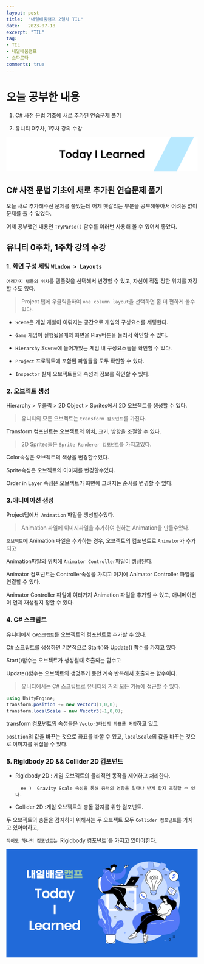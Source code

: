 ```yaml
---
layout: post
title:  "내일배움캠프 2일차 TIL"
date:   2023-07-18
excerpt: "TIL"
tag:
- TIL
- 내일배움캠프
- 스파르타
comments: true
---
```


# 오늘 공부한 내용

1. C# 사전 문법 기초에 새로 추가된 연습문제 풀기

2. 유니티 0주차, 1주차 강의 수강

![nbcbanner](/assets/img/TILbanner.png)

## C# 사전 문법 기초에 새로 추가된 연습문제 풀기

오늘 새로 추가해주신 문제를 풀었는데 어제 헷갈리는 부분을 공부해놓아서
어려움 없이 문제를 풀 수 있었다. 

어제 공부했던 내용인 `TryParse()` 함수를 여러번 사용해 볼 수 있어서 좋았다.

## 유니티 0주차, 1주차 강의 수강


### 1. 화면 구성 세팅 `Window > Layouts`

`여러가지 탭들의 위치`를 템플릿을 선택해서 변경할 수 있고, 자신이 직접 정한 위치를 저장할 수도 있다.

> Project 탭에 우클릭을하여 `one column layout`을 선택하면 좀 더 편하게 볼수있다.

- `Scene`은 게임 개발이 이뤄지는 공간으로 게임의 구성요소를 세팅한다.

- `Game` 게임이 실행됬을때의 화면을 Play버튼을 눌러서 확인할 수 있다.

- `Hierarchy` Scene에 들어가있는 게임 내 구성요소들을 확인할 수 있다.

- `Project`  프로젝트에 포함된 파일들을 모두 확인할 수 있다.

- `Inspector` 실제 오브젝트들의 속성과 정보를 확인할 수 있다.


### 2. 오브젝트 생성
Hierarchy > 우클릭 > 2D Object > Sprites에서 2D 오브젝트를 생성할 수 있다.

> 유니티의 모든 오브젝트는 `transform 컴포넌트`를 가진다.
> 
Transform 컴포넌트는 오브젝트의 위치, 크기, 방향을 조절할 수 있다.

> 2D Sprites들은 `Sprite Renderer 컴포넌트`를 가지고있다.
> 
Color속성은 오브젝트의 색상을 변경할수있다.

Sprite속성은 오브젝트의 이미지를 변경할수있다.

Order in Layer 속성은 오브젝트가 화면에 그려지는 순서를 변경할 수 있다.

### 3.애니메이션 생성

Project탭에서` Animation` 파일을 생성할수있다.

> Animation 파일에 이미지파일을 추가하여 원하는 Animation을 만들수있다.

`오브젝트`에 Animation 파일을 추가하는 경우, 오브젝트의 컴포넌트로 `Animator`가 추가되고

Animation파일의 위치에 `Animator Controller`파일이 생성된다.

Animator 컴포넌트는 Controller속성을 가지고 여기에 Animator Controller 파일을 연결할 수 있다.

Animator Controller 파일에 여러가지 Animation 파일을 추가할 수 있고, 애니메이션이 언제 재생될지 정할 수 있다.

### 4. C# 스크립트

유니티에서 `C#스크립트`를 오브젝트의 컴포넌트로 추가할 수 있다.

C# 스크립트를 생성하면 기본적으로 Start()와 Update() 함수를 가지고 있다

Start()함수는 오브젝트가 생성될때 호출되는 함수고

Update()함수는 오브젝트의 생명주기 동안 계속 반복해서 호출되는 함수이다.

> 유니티에서는 C# 스크립트로 유니티의 거의 모든 기능에 접근할 수 있다.

```c#
using UnityEngine;
transform.position += new Vector3(1,0,0); 
transform.localScale = new Vecotr3(-1,0,0);
```

transform 컴포넌트의 속성들은 `Vector3타입의 좌표를 저장`하고 있고

`position`의 값을 바꾸는 것으로 좌표를 바꿀 수 있고, `localScale`의 값을 바꾸는 것으로 이미지를 뒤집을 수  있다.


### 5. Rigidbody 2D && Collider 2D 컴포넌트

- Rigidbody 2D : 게임 오브젝트의 물리적인 동작을 제어하고 처리한다. 

        ex )  Gravity Scale 속성을 통해 중력의 영향을 얼마나 받게 할지 조절할 수 있다.

- Collider 2D :게임 오브젝트의 충돌 감지를 위한 컴포넌트.

두 오브젝트의 충돌을 감지하기 위해서는 두 오브젝트 모두 `Collider 컴포넌트`를 가지고 있어야하고,

 `적어도 하나의 컴포넌트는 `Rigidbody 컴포넌트`를 가지고 있어야한다.


![nbcthumbnail](/assets/img/thumbnail-image.png)